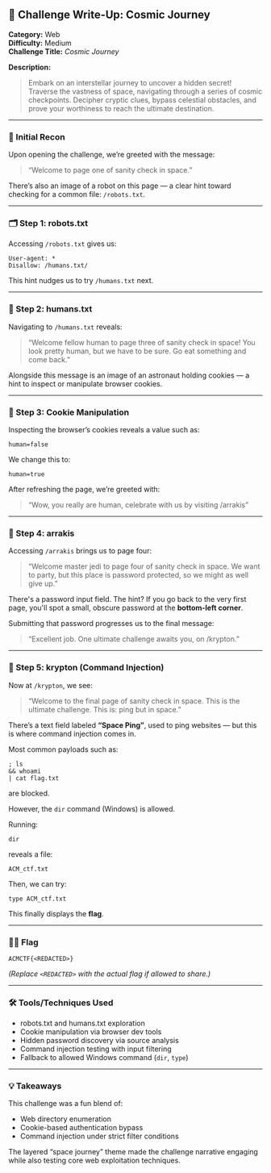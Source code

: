 ## 🚐 Challenge Write-Up: Cosmic Journey

**Category:** Web  
**Difficulty:** Medium  
**Challenge Title:** *Cosmic Journey*  

**Description:**  
> Embark on an interstellar journey to uncover a hidden secret! Traverse the vastness of space, navigating through a series of cosmic checkpoints. Decipher cryptic clues, bypass celestial obstacles, and prove your worthiness to reach the ultimate destination.

---

### 🧠 Initial Recon

Upon opening the challenge, we’re greeted with the message:

> “Welcome to page one of sanity check in space.”

There’s also an image of a robot on this page — a clear hint toward checking for a common file: `/robots.txt`.

---

### 🗂️ Step 1: robots.txt

Accessing `/robots.txt` gives us:

```
User-agent: *  
Disallow: /humans.txt/
```

This hint nudges us to try `/humans.txt` next.

---

### 👨 Step 2: humans.txt

Navigating to `/humans.txt` reveals:

> “Welcome fellow human to page three of sanity check in space! You look pretty human, but we have to be sure. Go eat something and come back.”

Alongside this message is an image of an astronaut holding cookies — a hint to inspect or manipulate browser cookies.

---

### 🍪 Step 3: Cookie Manipulation

Inspecting the browser’s cookies reveals a value such as:

```
human=false
```

We change this to:

```
human=true
```

After refreshing the page, we’re greeted with:

> “Wow, you really are human, celebrate with us by visiting /arrakis”

---

### 🦐 Step 4: arrakis

Accessing `/arrakis` brings us to page four:

> “Welcome master jedi to page four of sanity check in space. We want to party, but this place is password protected, so we might as well give up.”

There's a password input field. The hint? If you go back to the very first page, you'll spot a small, obscure password at the **bottom-left corner**.

Submitting that password progresses us to the final message:

> “Excellent job. One ultimate challenge awaits you, on /krypton.”

---

### 🧪 Step 5: krypton (Command Injection)

Now at `/krypton`, we see:

> “Welcome to the final page of sanity check in space. This is the ultimate challenge. This is: ping but in space.”

There’s a text field labeled **“Space Ping”**, used to ping websites — but this is where command injection comes in.

Most common payloads such as:

```
; ls  
&& whoami  
| cat flag.txt
```

are blocked.

However, the `dir` command (Windows) is allowed.

Running:

```
dir
```

reveals a file:

```
ACM_ctf.txt
```

Then, we can try:

```
type ACM_ctf.txt
```

This finally displays the **flag**.

---

### 🏋️‍♂️ Flag

```
ACMCTF{<REDACTED>}
```

*(Replace `<REDACTED>` with the actual flag if allowed to share.)*

---

### 🛠️ Tools/Techniques Used

- robots.txt and humans.txt exploration
- Cookie manipulation via browser dev tools
- Hidden password discovery via source analysis
- Command injection testing with input filtering
- Fallback to allowed Windows command (`dir`, `type`)

---

### 💡 Takeaways

This challenge was a fun blend of:
- Web directory enumeration
- Cookie-based authentication bypass
- Command injection under strict filter conditions

The layered “space journey” theme made the challenge narrative engaging while also testing core web exploitation techniques.
